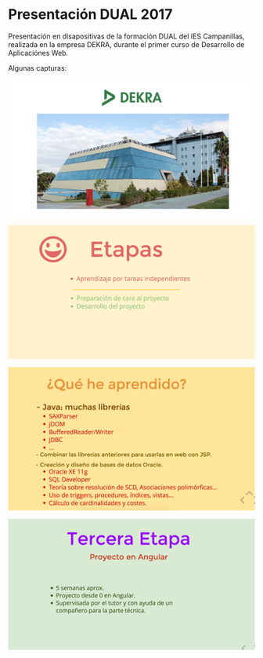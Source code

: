 # Presentación DUAL 2017
Presentación en disapositivas de la formación DUAL del IES Campanillas, realizada en la empresa DEKRA,
durante el primer curso de Desarrollo de Aplicaciónes Web.

Algunas capturas:

![](img/1.png)

![](img/2.png)

![](img/3.png)

![](img/4.png)
